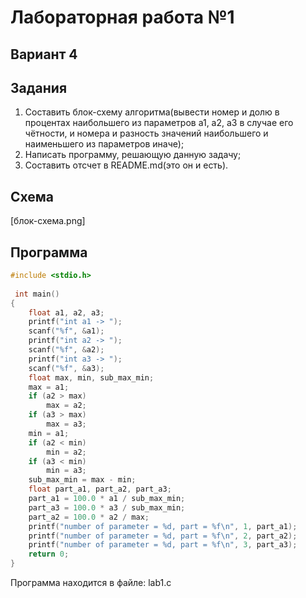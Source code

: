 # Лабораторная работа №1
## Вариант 4
## Задания
1. Составить блок-схему алгоритма(вывести номер и долю в процентах наибольшего из параметров a1, a2, a3 в случае его чётности, и номера и разность значений наибольшего и наименьшего из параметров иначе);
2. Написать программу, решающую данную задачу;
3. Составить отсчет в README.md(это он и есть).
## Cхема
[блок-схема.png]
## Программа
```c
#include <stdio.h>
 
 int main()
{
    float a1, a2, a3;
    printf("int a1 -> ");
    scanf("%f", &a1);
    printf("int a2 -> ");
    scanf("%f", &a2);
    printf("int a3 -> ");
    scanf("%f", &a3);
    float max, min, sub_max_min;
    max = a1;
    if (a2 > max)
        max = a2;
    if (a3 > max)
        max = a3;
    min = a1;
    if (a2 < min)
        min = a2;
    if (a3 < min)
        min = a3;
    sub_max_min = max - min;
    float part_a1, part_a2, part_a3;
    part_a1 = 100.0 * a1 / sub_max_min;
    part_a3 = 100.0 * a3 / sub_max_min;
    part_a2 = 100.0 * a2 / max;
    printf("number of parameter = %d, part = %f\n", 1, part_a1);
    printf("number of parameter = %d, part = %f\n", 2, part_a2);
    printf("number of parameter = %d, part = %f\n", 3, part_a3);
    return 0;
}
```
Программа находится в файле: lab1.c


